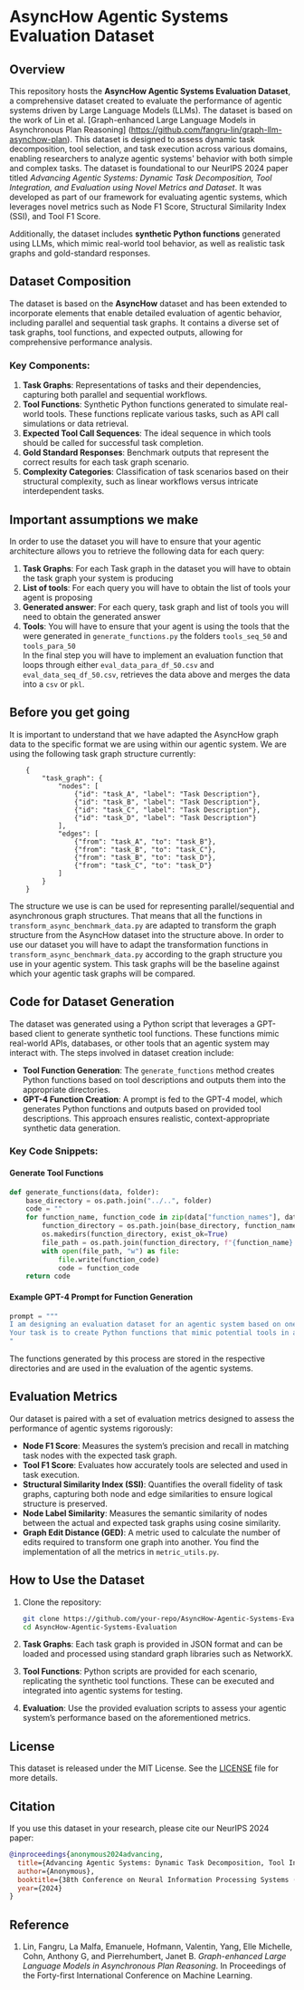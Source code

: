 
# AsyncHow Agentic Systems Evaluation Dataset

## Overview

This repository hosts the **AsyncHow Agentic Systems Evaluation Dataset**, a comprehensive dataset created to evaluate the performance of agentic systems driven by Large Language Models (LLMs). 
The dataset is based on the work of Lin et al. [Graph-enhanced Large Language Models in Asynchronous Plan Reasoning] (https://github.com/fangru-lin/graph-llm-asynchow-plan).
This dataset is designed to assess dynamic task decomposition, tool selection, and task execution across various domains, enabling researchers to analyze agentic systems' behavior with both simple and complex tasks.
The dataset is foundational to our NeurIPS 2024 paper titled _Advancing Agentic Systems: Dynamic Task Decomposition, Tool Integration, and Evaluation using Novel Metrics and Dataset_. It was developed as part of our framework for evaluating agentic systems, which leverages novel metrics such as Node F1 Score, Structural Similarity Index (SSI), and Tool F1 Score.

Additionally, the dataset includes **synthetic Python functions** generated using LLMs, which mimic real-world tool behavior, as well as realistic task graphs and gold-standard responses.


## Dataset Composition

The dataset is based on the **AsyncHow** dataset and has been extended to incorporate elements that enable detailed evaluation of agentic behavior, including parallel and sequential task graphs. It contains a diverse set of task graphs, tool functions, and expected outputs, allowing for comprehensive performance analysis.

### Key Components:
1. **Task Graphs**: Representations of tasks and their dependencies, capturing both parallel and sequential workflows.
2. **Tool Functions**: Synthetic Python functions generated to simulate real-world tools. These functions replicate various tasks, such as API call simulations or data retrieval.
3. **Expected Tool Call Sequences**: The ideal sequence in which tools should be called for successful task completion.
4. **Gold Standard Responses**: Benchmark outputs that represent the correct results for each task graph scenario.
5. **Complexity Categories**: Classification of task scenarios based on their structural complexity, such as linear workflows versus intricate interdependent tasks.

## Important assumptions we make
In order to use the dataset you will have to ensure that your agentic architecture allows you to retrieve the following data for each query:
1. **Task Graphs**: For each Task graph in the dataset you will have to obtain the task graph your system is producing
2. **List of tools**: For each query you will have to obtain the list of tools your agent is proposing
3. **Generated answer**: For each query, task graph and list of tools you will need to obtain the generated answer
4. **Tools**: You will have to ensure that your agent is using the tools that the were generated in `generate_functions.py`  the folders `tools_seq_50` and `tools_para_50`   
In the final step you will have to implement an evaluation function that loops through either `eval_data_para_df_50.csv` and `eval_data_seq_df_50.csv`, retrieves the data above
and merges the data into a `csv` or `pkl`.

## Before you get going
It is important to understand that we have adapted the AsyncHow graph data to the specific format we are using within our agentic system. 
We are using the following task graph structure currently:

        {
            "task_graph": {
                "nodes": [
                    {"id": "task_A", "label": "Task Description"},
                    {"id": "task_B", "label": "Task Description"},
                    {"id": "task_C", "label": "Task Description"},
                    {"id": "task_D", "label": "Task Description"}
                ],
                "edges": [
                    {"from": "task_A", "to": "task_B"},
                    {"from": "task_B", "to": "task_C"},
                    {"from": "task_B", "to": "task_D"},
                    {"from": "task_C", "to": "task_D"}
                ]
            }
        }

The structure we use is can be used for representing  parallel/sequential and asynchronous graph structures.
That means that all the functions in `transform_async_benchmark_data.py` are adapted to transform the graph structure from 
the AsyncHow dataset into the structure above. In order to use our dataset you will have to adapt the transformation functions
in `transform_async_benchmark_data.py` according to the graph structure you use in your agentic system. This task graphs
will be the baseline against which your agentic task graphs will be compared.

## Code for Dataset Generation

The dataset was generated using a Python script that leverages a GPT-based client to generate synthetic tool functions. These functions mimic real-world APIs, databases, or other tools that an agentic system may interact with. The steps involved in dataset creation include:
- **Tool Function Generation**: The `generate_functions` method creates Python functions based on tool descriptions and outputs them into the appropriate directories.
- **GPT-4 Function Creation**: A prompt is fed to the GPT-4 model, which generates Python functions and outputs based on provided tool descriptions. This approach ensures realistic, context-appropriate synthetic data generation.

### Key Code Snippets:

#### Generate Tool Functions
```python
def generate_functions(data, folder):
    base_directory = os.path.join("../..", folder)
    code = ""
    for function_name, function_code in zip(data["function_names"], data["functions"]):
        function_directory = os.path.join(base_directory, function_name)
        os.makedirs(function_directory, exist_ok=True)
        file_path = os.path.join(function_directory, f"{function_name}.py")
        with open(file_path, "w") as file:
            file.write(function_code)
            code = function_code
    return code
```

#### Example GPT-4 Prompt for Function Generation
```python
prompt = """
I am designing an evaluation dataset for an agentic system based on one or more Large Language Models (LLMs). 
Your task is to create Python functions that mimic potential tools in an agentic system...
"
```

The functions generated by this process are stored in the respective directories and are used in the evaluation of the agentic systems.

## Evaluation Metrics

Our dataset is paired with a set of evaluation metrics designed to assess the performance of agentic systems rigorously:

- **Node F1 Score**: Measures the system’s precision and recall in matching task nodes with the expected task graph.
- **Tool F1 Score**: Evaluates how accurately tools are selected and used in task execution.
- **Structural Similarity Index (SSI)**: Quantifies the overall fidelity of task graphs, capturing both node and edge similarities to ensure logical structure is preserved.
- **Node Label Similarity**: Measures the semantic similarity of nodes between the actual and expected task graphs using cosine similarity.
- **Graph Edit Distance (GED)**: A metric used to calculate the number of edits required to transform one graph into another.
You find the implementation of all the metrics in `metric_utils.py`.

## How to Use the Dataset

1. Clone the repository:
   ```bash
   git clone https://github.com/your-repo/AsyncHow-Agentic-Systems-Evaluation.git
   cd AsyncHow-Agentic-Systems-Evaluation
   ```

2. **Task Graphs**: Each task graph is provided in JSON format and can be loaded and processed using standard graph libraries such as NetworkX.
3. **Tool Functions**: Python scripts are provided for each scenario, replicating the synthetic tool functions. These can be executed and integrated into agentic systems for testing.
4. **Evaluation**: Use the provided evaluation scripts to assess your agentic system’s performance based on the aforementioned metrics.

## License

This dataset is released under the MIT License. See the [LICENSE](LICENSE) file for more details.

## Citation

If you use this dataset in your research, please cite our NeurIPS 2024 paper:

```bibtex
@inproceedings{anonymous2024advancing,
  title={Advancing Agentic Systems: Dynamic Task Decomposition, Tool Integration, and Evaluation using Novel Metrics and Dataset},
  author={Anonymous},
  booktitle={38th Conference on Neural Information Processing Systems (NeurIPS 2024)},
  year={2024}
}
```

## Reference

1. Lin, Fangru, La Malfa, Emanuele, Hofmann, Valentin, Yang, Elle Michelle, Cohn, Anthony G, and Pierrehumbert, Janet B. *Graph-enhanced Large Language Models in Asynchronous Plan Reasoning*. In Proceedings of the Forty-first International Conference on Machine Learning.
